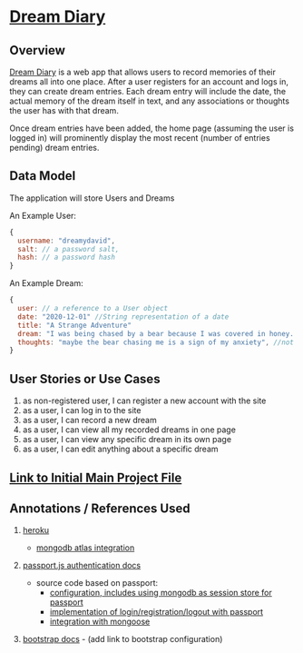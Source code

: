 
# [Dream Diary](http://dream-diary-339.herokuapp.com/)

## Overview

[Dream Diary](http://dream-diary-339.herokuapp.com/) is a web app that allows users to record memories of their dreams all into one place. After a user registers for an account and logs in, they can create dream entries. Each dream entry will include the date, the actual memory of the dream itself in text, and any associations or thoughts the user has with that dream.

Once dream entries have been added, the home page (assuming the user is logged in) will prominently display the most recent (number of entries pending) dream entries.


## Data Model
The application will store Users and Dreams

An Example User:

```javascript
{
  username: "dreamydavid",
  salt: // a password salt,
  hash: // a password hash
}
```

An Example Dream:

```javascript
{
  user: // a reference to a User object
  date: "2020-12-01" //String representation of a date
  title: "A Strange Adventure"
  dream: "I was being chased by a bear because I was covered in honey. But then I ran into a tree that teleported me high up in the sky. Instead of plummeting to Earth, I floated slowly down, catching parts of clouds to eat as cotton candy. When I finally touched the ground I woke up.", //String representation of the dream
  thoughts: "maybe the bear chasing me is a sign of my anxiety", //not required on initial entry, can be added later
}
```
<!---
## Wireframes
/ - registration and login page
![home](documentation/home.png)
/dreams - displays most recent dream entries at top, table of dream entries, and button to record a dream entry
![dreams](documentation/dreams.png)
/dreams/record - page for recording the details of a dream
![dreams record](documentation/dreams-record.png)
/dreams/slug - page for showing specific dream
![dreams slug](documentation/dreams-slug.png)
## Site map
![site map](documentation/site-map.png)
-->

## User Stories or Use Cases

1. as non-registered user, I can register a new account with the site
2. as a user, I can log in to the site
3. as a user, I can record a new dream
4. as a user, I can view all my recorded dreams in one page
5. as a user, I can view any specific dream in its own page
6. as a user, I can edit anything about a specific dream


## [Link to Initial Main Project File](app.js) 

## Annotations / References Used

1. [heroku](https://devcenter.heroku.com/articles/preparing-a-codebase-for-heroku-deployment) 
    * [mongodb atlas integration](https://developer.mongodb.com/how-to/use-atlas-on-heroku)

2. [passport.js authentication docs](http://passportjs.org/docs) 
    * source code based on passport:
      - [configuration, includes using mongodb as session store for passport](https://github.com/nyu-csci-ua-0480-034-fall-2020/austintian03-final-project/blob/45e2a029c2923717463a532e45c732633ec263ad/app.js#L4-L51)
      - [implementation of login/registration/logout with passport](https://github.com/nyu-csci-ua-0480-034-fall-2020/austintian03-final-project/blob/45e2a029c2923717463a532e45c732633ec263ad/app.js#L198-L242)
      - [integration with mongoose](https://github.com/nyu-csci-ua-0480-034-fall-2020/austintian03-final-project/blob/45e2a029c2923717463a532e45c732633ec263ad/db.js#L3-L15)

3. [bootstrap docs](https://getbootstrap.com/docs/4.5/getting-started/introduction/) - (add link to bootstrap configuration)
